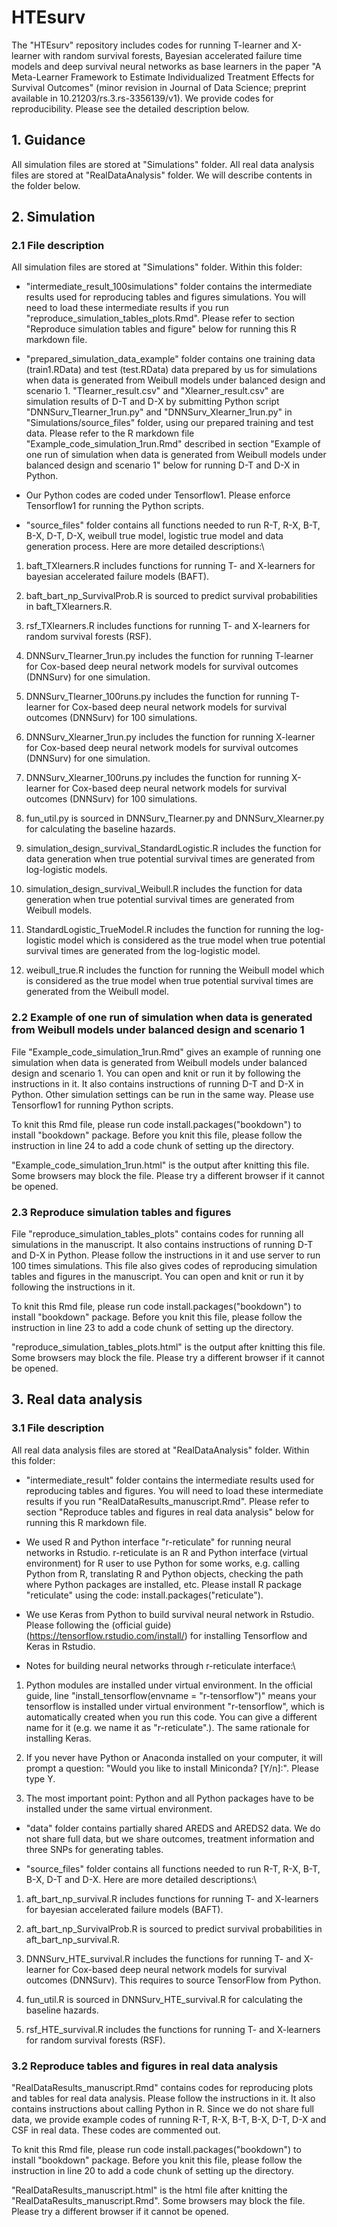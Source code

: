 # HTEsurv
The "HTEsurv" repository includes codes for running T-learner and X-learner with random survival forests, Bayesian accelerated failure time models and deep survival neural networks as base learners in the paper "A Meta-Learner Framework to Estimate Individualized Treatment Effects for Survival Outcomes" (minor revision in Journal of Data Science; preprint available in 10.21203/rs.3.rs-3356139/v1). We provide codes for reproducibility. Please see the detailed description below.

## 1. Guidance
All simulation files are stored at "Simulations" folder. All real data analysis files are stored at "RealDataAnalysis" folder. We will describe contents in the folder below.

## 2. Simulation

### 2.1 File description

All simulation files are stored at "Simulations" folder. Within this folder:

- "intermediate_result_100simulations" folder contains the intermediate results used for reproducing tables and figures simulations. You will need to load these intermediate results if you run "reproduce_simulation_tables_plots.Rmd". Please refer to section "Reproduce simulation tables and figure" below for running this R markdown file.

- "prepared_simulation_data_example" folder contains one training data (train1.RData) and test (test.RData) data prepared by us for simulations when data is generated from Weibull models under balanced design and scenario 1. "Tlearner_result.csv" and "Xlearner_result.csv" are simulation results of D-T and D-X by submitting Python script "DNNSurv_Tlearner_1run.py" and "DNNSurv_Xlearner_1run.py" in "Simulations/source_files" folder, using our prepared training and test data. Please refer to the R markdown file "Example_code_simulation_1run.Rmd" described in section "Example of one run of simulation when data is generated from Weibull models under balanced design and scenario 1" below for running D-T and D-X in Python.

- Our Python codes are coded under Tensorflow1. Please enforce Tensorflow1 for running the Python scripts.

- "source_files" folder contains all functions needed to run R-T, R-X, B-T, B-X, D-T, D-X, weibull true model, logistic true model and data generation process. Here are more detailed descriptions:\

 1. baft_TXlearners.R includes functions for running T- and X-learners for bayesian accelerated failure models (BAFT). 

 2. baft_bart_np_SurvivalProb.R is sourced to predict survival probabilities in baft_TXlearners.R.

 3. rsf_TXlearners.R includes functions for running T- and X-learners for random survival forests (RSF). 

 4. DNNSurv_Tlearner_1run.py includes the function for running T-learner for Cox-based deep neural network models for survival outcomes (DNNSurv) for one simulation.

 5. DNNSurv_Tlearner_100runs.py includes the function for running T-learner for Cox-based deep neural network models for survival outcomes (DNNSurv) for 100 simulations.

 6. DNNSurv_Xlearner_1run.py includes the function for running X-learner for Cox-based deep neural network models for survival outcomes (DNNSurv) for  one simulation.

 7. DNNSurv_Xlearner_100runs.py includes the function for running X-learner for Cox-based deep neural network models for survival outcomes (DNNSurv)   for 100 simulations.

 8. fun_util.py is sourced in DNNSurv_Tlearner.py and DNNSurv_Xlearner.py for calculating the baseline hazards.

 9. simulation_design_survival_StandardLogistic.R includes the function for data generation when true potential survival times are generated from
 log-logistic models.

 11. simulation_design_survival_Weibull.R includes the function for data generation when true potential survival times are generated from Weibull
 models.

 13. StandardLogistic_TrueModel.R includes the function for running the log-logistic model which is considered as the true model when true potential
 survival times are generated from the log-logistic model.

 15. weibull_true.R includes the function for running the Weibull model which is considered as the true model when true potential survival times are
 generated from the Weibull model.

### 2.2 Example of one run of simulation when data is generated from Weibull models under balanced design and scenario 1
File "Example_code_simulation_1run.Rmd" gives an example of running one simulation when data is generated from Weibull models under balanced design and scenario 1. You can open and knit or run it by following the instructions in it. It also contains instructions of running D-T and D-X in Python. Other simulation settings can be run in the same way. Please use Tensorflow1 for running Python scripts.

To knit this Rmd file, please run code install.packages("bookdown") to install "bookdown" package. Before you knit this file, please follow the instruction in line 24 to add a code chunk of setting up the directory.

"Example_code_simulation_1run.html" is the output after knitting this file. Some browsers may block the file. Please try a different browser if it cannot be opened.

### 2.3 Reproduce simulation tables and figures
File "reproduce_simulation_tables_plots" contains codes for running all simulations in the manuscript. It also contains instructions of running D-T and D-X in Python. Please follow the instructions in it and use server to run 100 times simulations. This file also gives codes of reproducing simulation tables and figures in the manuscript. You can open and knit or run it by following the instructions in it.   

To knit this Rmd file, please run code install.packages("bookdown") to install "bookdown" package. Before you knit this file, please follow the instruction in line 23 to add a code chunk of setting up the directory.

"reproduce_simulation_tables_plots.html" is the output after knitting this file. Some browsers may block the file. Please try a different browser if it cannot be opened.

## 3. Real data analysis

### 3.1 File description

All real data analysis files are stored at "RealDataAnalysis" folder. Within this folder:

- "intermediate_result" folder contains the intermediate results used for reproducing tables and figures. You will need to load these intermediate results if you run "RealDataResults_manuscript.Rmd". Please refer to section "Reproduce tables and figures in real data analysis" below for running this R markdown file.

- We used R and Python interface "r-reticulate" for running neural networks in Rstudio. r-reticulate is an R and Python interface (virtual environment) for R user to use Python for some works, e.g. calling Python from R, translating R and Python objects, checking the path where Python packages are installed, etc. Please install R package "reticulate" using the code: install.packages("reticulate").

- We use Keras from Python to build survival neural network in Rstudio. Please following the (official guide) (https://tensorflow.rstudio.com/install/) for installing Tensorflow and Keras in Rstudio. 

- Notes for building neural networks through r-reticulate interface:\
 1. Python modules are installed under virtual environment. In the official guide, line "install_tensorflow(envname = "r-tensorflow")" means your
 tensorflow is installed under virtual environment "r-tensorflow", which is automatically created when you run this code. You can give a different
 name for it (e.g. we name it as "r-reticulate".). The same rationale for installing Keras. 

 3. If you never have Python or Anaconda installed on your computer, it will prompt a question: "Would you like to install Miniconda? [Y/n]:". Please  type Y. 

 4. The most important point: Python and all Python packages have to be installed under the same virtual environment.

- "data" folder contains partially shared AREDS and AREDS2 data. We do not share full data, but we share outcomes, treatment information and three
 SNPs for generating tables. 

- "source_files" folder contains all functions needed to run R-T, R-X, B-T, B-X, D-T and D-X. Here are more detailed descriptions:\

 1. aft_bart_np_survival.R includes functions for running T- and X-learners for bayesian accelerated failure models (BAFT). 

 2. aft_bart_np_SurvivalProb.R is sourced to predict survival probabilities in aft_bart_np_survival.R.

 3. DNNSurv_HTE_survival.R includes the functions for running T- and X-learner for Cox-based deep neural network models for survival outcomes
 (DNNSurv). This requires to source TensorFlow from Python.

 5. fun_util.R is sourced in DNNSurv_HTE_survival.R for calculating the baseline hazards.

 6. rsf_HTE_survival.R includes the functions for running T- and X-learners for random survival forests (RSF). 


### 3.2 Reproduce tables and figures in real data analysis

"RealDataResults_manuscript.Rmd" contains codes for reproducing plots and tables for real data analysis. Please follow the instructions in it. It also contains instructions about calling Python in R. Since we do not share full data, we provide example codes of running R-T, R-X, B-T, B-X, D-T, D-X and CSF in real data. These codes are commented out. 

To knit this Rmd file, please run code install.packages("bookdown") to install "bookdown" package. Before you knit this file, please follow the instruction in line 20 to add a code chunk of setting up the directory.

"RealDataResults_manuscript.html" is the html file after knitting the "RealDataResults_manuscript.Rmd". Some browsers may block the file. Please try a different browser if it cannot be opened.
